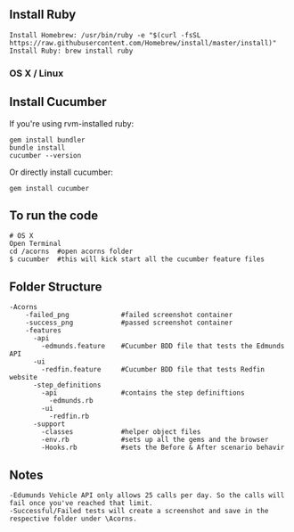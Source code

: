 ## Install Ruby

    Install Homebrew: /usr/bin/ruby -e "$(curl -fsSL https://raw.githubusercontent.com/Homebrew/install/master/install)"
    Install Ruby: brew install ruby

### OS X / Linux

## Install Cucumber

If you're using rvm-installed ruby:

    gem install bundler
    bundle install
    cucumber --version

Or directly install cucumber:

    gem install cucumber

## To run the code

    # OS X
    Open Terminal
    cd /acorns  #open acorns folder
    $ cucumber  #this will kick start all the cucumber feature files

## Folder Structure

    -Acorns
        -failed_png             #failed screenshot container
        -success_png            #passed screenshot container
        -features
          -api
            -edmunds.feature    #Cucumber BDD file that tests the Edmunds API
          -ui
            -redfin.feature     #Cucumber BDD file that tests Redfin website
          -step_definitions
            -api                #contains the step definiftions
              -edmunds.rb
            -ui
              -redfin.rb
          -support
            -classes            #helper object files
            -env.rb             #sets up all the gems and the browser
            -Hooks.rb           #sets the Before & After scenario behavir

  ## Notes

    -Edumunds Vehicle API only allows 25 calls per day. So the calls will fail once you've reached that limit.
    -Successful/Failed tests will create a screenshot and save in the respective folder under \Acorns.
  